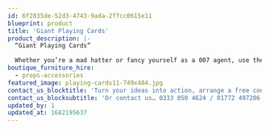 ```yaml
---
id: 6f2835de-52d3-4743-9ada-2ffcc0615e11
blueprint: product
title: 'Giant Playing Cards'
product_description: |-
  “Giant Playing Cards”

  Whether you’re a mad hatter or fancy yourself as a 007 agent, use these giant 6ft playing cards to grab attention at your themed event.
boutique_furniture_hire:
  - props-accessories
featured_image: playing-cards11-749x484.jpg
contact_us_blocktitle: 'Turn your ideas into action, arrange a free consultation'
contact_us_blocksubtitle: 'Or contact us… 0333 050 4624 / 01772 497206 or email us: info@p4events.co.uk'
updated_by: 1
updated_at: 1682195637
---
```

